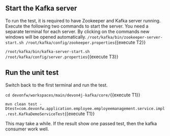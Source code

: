 ## Start the Kafka server

To run the test, it is required to have Zookeeper and Kafka server running. Execute the following two commands to start the server. You need a separate terminal for each server. By clicking on the commands new windows will be opened automatically.
`/root/kafka/bin/zookeeper-server-start.sh /root/kafka/config/zookeeper.properties`{{execute T2}}

`/root/kafka/bin/kafka-server-start.sh /root/kafka/config/server.properties`{{execute T3}}

## Run the unit test
Switch back to the first terminal and run the test.

`cd devonfw/workspaces/main/devon4j-kafka/core/`{{execute T1}}

`mvn clean test -Dtest=com.devonfw.application.employee.employeemanagement.service.impl.rest.KafkaDemoServiceTest`{{execute T1}}

This may take a while. If the result show one passed test, then the kafka consumer work well.